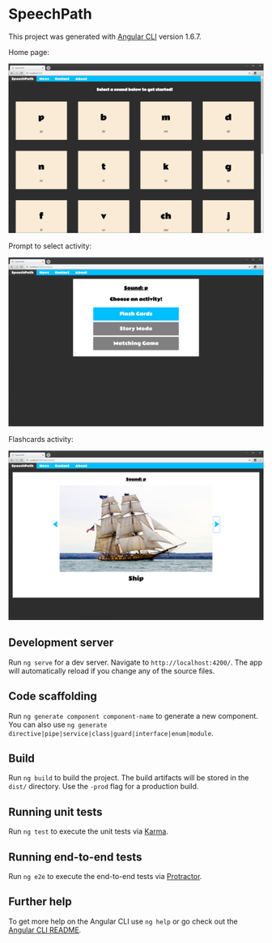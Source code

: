 # SpeechPath 

This project was generated with [Angular CLI](https://github.com/angular/angular-cli) version 1.6.7.

Home page:

<img src="https://github.com/jjLudin/SpeechPath/blob/master/src/assets/img/ForReadMe/SpeechPath-Home.PNG" />

Prompt to select activity:

<img src="https://github.com/jjLudin/SpeechPath/blob/master/src/assets/img/ForReadMe/SpeechPath-Prompt.PNG" />

Flashcards activity:

<img src="https://github.com/jjLudin/SpeechPath/blob/master/src/assets/img/ForReadMe/SpeechPath-Flashcards.PNG" />

## Development server

Run `ng serve` for a dev server. Navigate to `http://localhost:4200/`. The app will automatically reload if you change any of the source files.

## Code scaffolding

Run `ng generate component component-name` to generate a new component. You can also use `ng generate directive|pipe|service|class|guard|interface|enum|module`.

## Build

Run `ng build` to build the project. The build artifacts will be stored in the `dist/` directory. Use the `-prod` flag for a production build.

## Running unit tests

Run `ng test` to execute the unit tests via [Karma](https://karma-runner.github.io).

## Running end-to-end tests

Run `ng e2e` to execute the end-to-end tests via [Protractor](http://www.protractortest.org/).

## Further help

To get more help on the Angular CLI use `ng help` or go check out the [Angular CLI README](https://github.com/angular/angular-cli/blob/master/README.md).
